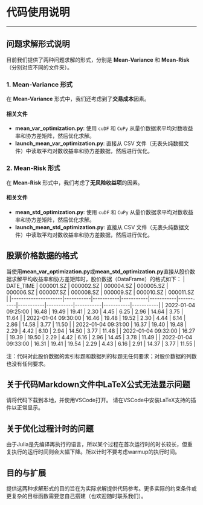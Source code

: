 # 代码使用说明
---
## 问题求解形式说明

目前我们提供了两种问题求解的形式，分别是 **Mean-Variance** 和 **Mean-Risk**（分别对应不同的文件夹）。

### 1. Mean-Variance 形式
在 **Mean-Variance** 形式中，我们还考虑到了**交易成本**因素。

#### 相关文件
- **mean_var_optimization.py**: 使用 `cuDF` 和 `CuPy` 从量价数据求平均对数收益率和协方差矩阵，然后优化求解。
- **launch_mean_var_optimization.py**: 直接从 CSV 文件（无表头纯数据文件）中读取平均对数收益率和协方差数据，然后进行优化。

### 2. Mean-Risk 形式
在 **Mean-Risk** 形式中，我们考虑了**无风险收益项**的因素。

#### 相关文件
- **mean_std_optimization.py**: 使用 `cuDF` 和 `CuPy` 从量价数据求平均对数收益率和协方差矩阵，然后优化求解。
- **launch_mean_std_optimization.py**: 直接从 CSV 文件（无表头纯数据文件）中读取平均对数收益率和协方差数据，然后进行优化。

## 股票价格数据的格式
当使用**mean_var_optimization.py**或**mean_std_optimization.py**直接从股价数据求解平均收益率和协方差矩阵时，股价数据（DataFrame）的格式如下：
| DATE_TIME           | 000001.SZ | 000002.SZ | 000004.SZ | 000005.SZ | 000006.SZ | 000007.SZ | 000008.SZ | 000009.SZ | 000010.SZ | 000011.SZ |
|---------------------|-----------|-----------|-----------|-----------|-----------|-----------|-----------|-----------|-----------|-----------|
| 2022-01-04 09:25:00 | 16.48     | 19.49     | 19.41     | 2.30      | 4.45      | 6.25      | 2.96      | 14.64     | 3.75      | 11.64     |
| 2022-01-04 09:30:00 | 16.46     | 19.48     | 19.52     | 2.30      | 4.44      | 6.14      | 2.86      | 14.58     | 3.77      | 11.50     |
| 2022-01-04 09:31:00 | 16.37     | 19.40     | 19.48     | 2.29      | 4.42      | 6.10      | 2.94      | 14.50     | 3.77      | 11.48     |
| 2022-01-04 09:32:00 | 16.27     | 19.39     | 19.50     | 2.29      | 4.42      | 6.16      | 2.96      | 14.45     | 3.78      | 11.49     |
| 2022-01-04 09:33:00 | 16.31     | 19.41     | 19.54     | 2.29      | 4.43      | 6.16      | 2.91      | 14.37     | 3.77      | 11.55     |

注：代码对此股价数据的索引标题和数据列的标题无任何要求；对股价数据的列数也没有任何要求。

## 关于代码Markdown文件中LaTeX公式无法显示问题
请将代码下载到本地，并使用VSCode打开。
请在VSCode中安装LaTeX支持的插件以正常显示。

## 关于优化过程计时的问题
由于Julia是先编译再执行的语言，所以某个过程在首次运行时的时长较长，但重复执行的运行时间则会大幅下降。所以计时不要考虑warmup的执行时间。

## 目的与扩展
提供这两种求解形式的目的旨在为实际求解提供代码参考。更多实际的约束条件或更复杂的目标函数需要您自己搭建（也欢迎随时联系我们）。
